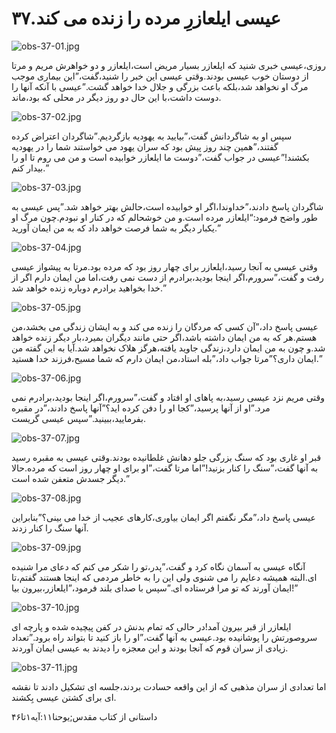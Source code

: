 ۳۷.عیسی ایلعازرِ مرده را زنده می کند
====================================

![obs-37-01.jpg](/var/www/vhosts/door43.org/httpdocs/data/gitrepo/media/en/obs/obs-37-01.jpg "obs-37-01.jpg")

روزی،عیسی خبری شنید که ایلعازر بسیار مریض است،ایلعازر و دو خواهرش مریم و
مرتا از دوستان خوب عیسی بودند.وقتی عیسی این خبر را شنید،گفت،”این بیماری
موجب مرگ او نخواهد شد،بلکه باعث بزرگی و جلال خدا خواهد گشت.”عیسی با آنکه
آنها را دوست داشت،با این حال دو روز دیگر در محلی که بود،ماند.

![obs-37-02.jpg](/var/www/vhosts/door43.org/httpdocs/data/gitrepo/media/en/obs/obs-37-02.jpg "obs-37-02.jpg")

سپس او به شاگردانش گفت،”بیایید به یهودیه بازگردیم.”شاگردان اعتراض کرده
گفتند،”همین چند روز پیش بود که سران یهود می خواستند شما را در یهودیه
بکشند!”عیسی در جواب گفت،”دوست ما ایلعازر خوابیده است و من می روم تا او
را بیدار کنم.”

![obs-37-03.jpg](/var/www/vhosts/door43.org/httpdocs/data/gitrepo/media/en/obs/obs-37-03.jpg "obs-37-03.jpg")

شاگردان پاسخ دادند،”خداوندا،اگر او خوابیده است،حالش بهتر خواهد شد.”پس
عیسی به طور واضح فرمود:“ایلعازر مرده است.و من خوشحالم که در کنار او
نبودم.چون مرگ او یکبار دیگر به شما فرصت خواهد داد که به من ایمان آورید.”

![obs-37-04.jpg](/var/www/vhosts/door43.org/httpdocs/data/gitrepo/media/en/obs/obs-37-04.jpg "obs-37-04.jpg")

وقتی عیسی به آنجا رسید،ایلعازر برای چهار روز بود که مرده بود.مرتا به
پیشواز عیسی رفت و گفت،”سرورم،اگر اینجا بودید،برادرم از دست نمی رفت،اما
من ایمان دارم اگر از خدا بخواهید برادرم دوباره زنده خواهد شد.”

![obs-37-05.jpg](/var/www/vhosts/door43.org/httpdocs/data/gitrepo/media/en/obs/obs-37-05.jpg "obs-37-05.jpg")

عیسی پاسخ داد،”آن کسی که مردگان را زنده می کند و به ایشان زندگی می
بخشد،من هستم.هر که به من ایمان داشته باشد،اگر حتی مانند دیگران بمیرد،بار
دیگر زنده خواهد شد.و چون به من ایمان دارد،زندگی جاوید یافته،هرگز هلاک
نخواهد شد.آیا به این گفته من ایمان داری؟”مرتا جواب داد،”بله استاد،من
ایمان دارم که شما مسیح،فرزند خدا هستید.”

![obs-37-06.jpg](/var/www/vhosts/door43.org/httpdocs/data/gitrepo/media/en/obs/obs-37-06.jpg "obs-37-06.jpg")

وقتی مریم نزد عیسی رسید،به پاهای او افتاد و گفت،”سرورم،اگر اینجا
بودید،برادرم نمی مرد.”او از آنها پرسید،”کجا او را دفن کرده اید؟”آنها
پاسخ دادند،”در مقبره بفرمایید،ببینید.”سپس عیسی گریست.

![obs-37-07.jpg](/var/www/vhosts/door43.org/httpdocs/data/gitrepo/media/en/obs/obs-37-07.jpg "obs-37-07.jpg")

قبر او غاری بود که سنگ بزرگی جلو دهانش غلطانیده بودند.وقتی عیسی به مقبره
رسید به آنها گفت،”سنگ را کنار بزنید!”اما مرتا گفت،”او برای او چهار روز
است که مرده.حالا دیگر جسدش متعفن شده است.”

![obs-37-08.jpg](/var/www/vhosts/door43.org/httpdocs/data/gitrepo/media/en/obs/obs-37-08.jpg "obs-37-08.jpg")

عیسی پاسخ داد،”مگر نگفتم اگر ایمان بیاوری،کارهای عجیب از خدا می
بینی؟”بنابراین آنها سنگ را کنار زدند.

![obs-37-09.jpg](/var/www/vhosts/door43.org/httpdocs/data/gitrepo/media/en/obs/obs-37-09.jpg "obs-37-09.jpg")

آنگاه عیسی به آسمان نگاه کرد و گفت،”پدر،تو را شکر می کنم که دعای مرا
شنیده ای.البته همیشه دعایم را می شنوی ولی این را به خاطر مردمی که اینجا
هستند گفتم،تا ایمان آورند که تو مرا فرستاده ای.”سپس با صدای بلند
فرمود،”ایلعازر،بیرون بیا!”

![obs-37-10.jpg](/var/www/vhosts/door43.org/httpdocs/data/gitrepo/media/en/obs/obs-37-10.jpg "obs-37-10.jpg")

ایلعازر از قبر بیرون آمد!در حالی که تمام بدنش در کفن پیچیده شده و پارچه
ای سروصورتش را پوشانیده بود.عیسی به آنها گفت،”او را باز کنید تا بتواند
راه برود.”تعداد زیادی از سران قوم که آنجا بودند و این معجزه را دیدند به
عیسی ایمان آوردند.

![obs-37-11.jpg](/var/www/vhosts/door43.org/httpdocs/data/gitrepo/media/en/obs/obs-37-11.jpg "obs-37-11.jpg")

اما تعدادی از سران مذهبی که از این واقعه حسادت بردند،جلسه ای تشکیل دادند
تا نقشه ای برای کشتن عیسی بِکشند.

داستانی از کتاب مقدس;یوحنا۱۱:آیه۱تا۴۶
